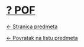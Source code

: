 # [? POF](https://www.github.com/studosi-fer/POF)
[<- Stranica predmeta](.)

[<- Povratak na listu predmeta](https://www.github.com/studosi/FER)

